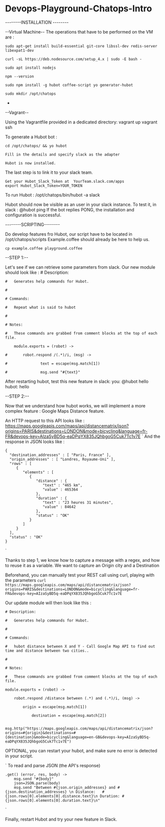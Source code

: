 # Devops-Playground-Chatops-Intro

--------INSTALLATION --------

--Virtual Machine--
The operations that have to be performed on the VM are :

	sudo apt-get install build-essential git-core libssl-dev redis-server libexpat1-dev

	curl -sL https://deb.nodesource.com/setup_4.x | sudo -E bash -
	
	sudo apt install nodejs
	
	npm --version
	
	sudo npm install -g hubot coffee-script yo generator-hubot
	
	sudo mkdir /opt/chatops 
-
	
--Vagrant--

Using the Vagrantfile provided in a dedicated directory:
	vagrant up
	vagrant ssh

	
To generate a Hubot bot : 
	
	cd /opt/chatops/ && yo hubot
	
	Fill in the details and specify slack as the adapter
	
	Hubot is now installed.
	
The last step is to link it to your slack team.
	
	Get your Hubot_Slack_Token at  YourTeam.slack.com/apps
	export Hubot_Slack_Token=YOUR_TOKEN

To run Hubot : 
	/opt/chatops/bin/hubot -a slack
	
Hubot should now be visible as an user in your slack instance.
To test it, in slack :
	@hubot ping
If the bot replies PONG, the installation and configuration is successful.

--------SCRIPTING--------

Do develop features fro Hubot,  our script have to be located in /opt/chatops/scripts
Example.coffee should already be here to help us.

	cp example.coffee playground.coffee
	
--STEP 1:--

Let's see if we can retrieve some parameters from slack.
Our new module should look like : 
	# Description:
	
	#   Generates help commands for Hubot.
	
	#
	
	# Commands:
	
	#   Repeat what is said to hubot
	
	#
	
	# Notes:
	
	#   These commands are grabbed from comment blocks at the top of each file.
		
		module.exports = (robot) ->

	#		robot.respond /(.*)/i, (msg) ->

	#				text = escape(msg.match[1])

	#				msg.send "#{text}"


After restarting hubot, test this new feature in slack:
	you: @hubot hello
	hubot: hello

--STEP 2:--

Now that we understand how hubot works, we will implement a more complex feature : Google Maps Distance feature.

An HTTP request to this API looks like :
	https://maps.googleapis.com/maps/api/distancematrix/json?origins=PARIS&destinations=LONDON&mode=bicycling&language=fr-FR&devops-key=AIzaSyBD5q-eaDPqYX835JQhbgoG5Cuk7Tc1v7E
`
And the response in JSON looks like :

	{
	  "destination_addresses" : [ "Paris, France" ],
	  "origin_addresses" : [ "Londres, Royaume-Uni" ],
	  "rows" : [
		 {
			"elements" : [
			   {
				  "distance" : {
					 "text" : "465 km",
					 "value" : 465364
				  },
				  "duration" : {
					 "text" : "23 heures 31 minutes",
					 "value" : 84642
				  },
				  "status" : "OK"
			   }
			]
		 }
	  ],
	  "status" : "OK"
	}
`

Thanks to step 1, we know how to  capture a message with a regex, and how to reuse it as a variable.
We want to capture an Origin city and a Destination 

Beforehand, you can manually test your REST call using curl, playing with the parameters
	`curl https://maps.googleapis.com/maps/api/distancematrix/json?origins=PARIS&destinations=LONDON&mode=bicycling&language=fr-FR&devops-key=AIzaSyBD5q-eaDPqYX835JQhbgoG5Cuk7Tc1v7E`

Our update module will then look like this : 

	# Description:

	#   Generates help commands for Hubot.

	#

	# Commands:

	#   hubot distance between X and Y - Call Google Map API to find out time and distance between two cities..

	#

	# Notes:

	#   These commands are grabbed from comment blocks at the top of each file.

	module.exports = (robot) ->

		robot.respond /distance between (.*) and (.*)/i, (msg) ->

			origin = escape(msg.match[1])

				destination = escape(msg.match[2])
				
				msg.http("https://maps.googleapis.com/maps/api/distancematrix/json?origins=#{origin}&destinations=#{destination}&mode=bicycling&language=en-GB&devops-key=AIzaSyBD5q-eaDPqYX835JQhbgoG5Cuk7Tc1v7E")

OPTIONAL, you can  restart your hubot, and make sure no error is detected in your script.

`
To read and parse JSON (the API's response)

	.get() (error, res, body) ->
		msg.send "#{body}"
		json=JSON.parse(body)
		msg.send "Between #{json.origin_addresses} and #{json.destination_addresses} \n Distance: 	#{json.rows[0].elements[0].distance.text}\n Duration: #{json.rows[0].elements[0].duration.text}\n"
`
	
Finally, restart Hubot and try your new feature in Slack.

